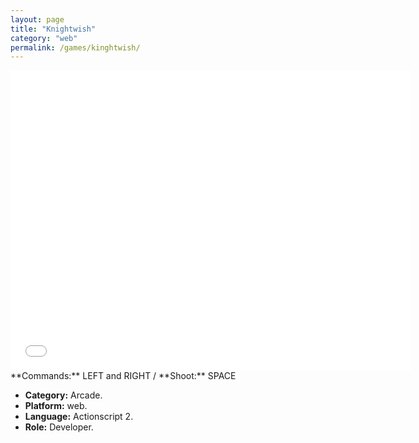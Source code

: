 ```yaml
---
layout: page
title: "Knightwish"
category: "web"
permalink: /games/kinghtwish/
---
```


<iframe class="flashtime" src="{{site.baseurl}}/others/swfs/knightwish.swf" height="480" width="640" frameborder="0" scrolling="no" noresize="noresize"></iframe>
**Commands:** LEFT and RIGHT  / **Shoot:** SPACE

+ **Category:** Arcade.
+ **Platform:** web.
+ **Language:** Actionscript 2.
+ **Role:** Developer.